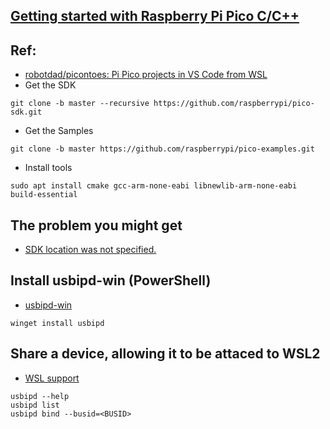 ## [Getting started with Raspberry Pi Pico C/C++](https://datasheets.raspberrypi.com/pico/getting-started-with-pico.pdf)

## Ref:
- [robotdad/picontoes: Pi Pico projects in VS Code from WSL](https://github.com/robotdad/piconotes)
- Get the SDK
```
git clone -b master --recursive https://github.com/raspberrypi/pico-sdk.git
```
- Get the Samples
```
git clone -b master https://github.com/raspberrypi/pico-examples.git
```
- Install tools
```
sudo apt install cmake gcc-arm-none-eabi libnewlib-arm-none-eabi build-essential
```
## The problem you might get
- [SDK location was not specified.](https://forums.raspberrypi.com/viewtopic.php?t=332016)

## Install usbipd-win (PowerShell)
- [usbipd-win](https://github.com/dorssel/usbipd-win)
```
winget install usbipd
```

## Share a device, allowing it to be attaced to WSL2
- [WSL support](https://github.com/dorssel/usbipd-win/wiki/WSL-support)
```
usbipd --help
usbipd list
usbipd bind --busid=<BUSID>
```
